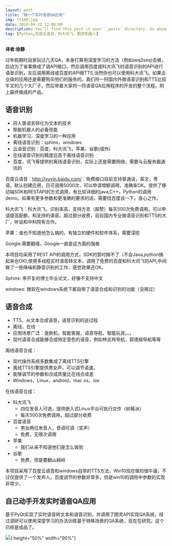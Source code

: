 ```yaml
---
layout: post
title: "搞一个实时语音QA应用"
img: lt100.jpg 
date: 2018-04-23 12:00:00 
description: You’ll find this post in your `_posts` directory. Go ahead and edit it and re-build the site to see your changes. # Add post description (optional)
tag: [Python,百度云语音，科大讯飞，图灵机器人]
---
```


**译者:徐静**

过年假期时自家玩过几天QA，本身打算用深度学习的方法（例如seq2seq)去做，后边为了省事换成了调API接口。然后调用百度或科大讯飞的语音识别的API进行语音识别，左后调用离线或百度的API做TTS,当然你也可以使用科大讯飞。如果企业级的应用还是需要购买他们的服务的。我们捋一捋国内外做语音识别和TTS比较牛叉的几个大厂子，然后带着大家捋一捋语音QA应用程序的开发的整个流程，附上最终做成的产品。


## 语音识别

+ 将人类语言转化为文本的技术
+ 智能机器人的必备技能
+ 机器学习，深度学习的一种应用
+ 离线语音识别：sphinx，windows
+ 云语音识别：百度，科大讯飞，苹果，谷歌(墙外)
+ 在线语音识别的精度远高于离线语音识别
+ 百度，讯飞等提供的离线语音识别，实际上还是需要网络，需要与云服务器通讯的


百度云语音：<http://yuyin.baidu.com/>：免费接口目前支持普通话，英文，粤语，默认创建应用，日可调用5000次，可以申请增额调用，准确率OK。提供了移动端SDK和RESTAPI的方式调用，有比较详细的java,C++，Python的调用demo。如果有更多参数和更准确的要求的话，需要找百度谈一下。良心之作。


科大讯飞：科大讯飞，识别率高，支持方言（超赞）每天500次免费调用，可以申请提高配额，和支持的语音。超过部分收费，目前国内专业做语音识别和TTS的大厂，听说和中科院有合作。

苹果：谁也不知道他怎么搞的，有独立的硬件和软件体系，需要深挖

Google:需要翻墙，Google一直是这方面的强者

本项目均采用了REST API的调用方式，SDK的暂时搞不了（不会Java,python搞起来也OK),使用多线程实时语音转文本，调用了免费的百度和科大讯飞的API,中间做了一些降噪和静音识别的工作，感觉效果还OK。

Sphinx: 李开复的博士毕业论文，好像不支持中文

windows: 微软在windows系统下都自带了语音合成和识别的功能（没用过）

## 语音合成

+ TTS，从文本合成语音，语音识别的逆过程
+ 离线，在线
+ 应用场景广泛：提款机，智能客服，语音导航，智能玩具。。。
+ 现代语音合成能够合成特定音色的语音，例如林志玲导航，郭德纲导航等等

离线语音合成：

+ 现代操作系统多数集成了离线TTS引擎
+ 离线TTS引擎提供男女声，可以调节语速。
+ 能够调节的参数和合成质量比在线合成差
+ Windows，Linux，android，mac os，ios

在线语音合成：

+ 科大讯飞
    - 四位发音人可选，提供嵌入式Linux平台可执行文件（树莓派）
    - 每天500次免费调用，超过部分收费
+ 百度语音
    - 男女两位发音人，音调可调（变声）
    - 免费，无限次调用
+ 苹果
    - 我们从来不知道他们是怎么做到
+ 谷歌
    - 免费，但是要翻山越岭

本项目采用了百度云语音和windows自带的TTS方法，Win10现在做的很牛逼，不过仅提供了一个发声人。百度调节的参数非常多，但是win10的调用中参数的实现非常少。

## 自己动手开发实时语音QA应用

基于PyQt实现了实时语音转文本和语音识别，并调用了图灵API实现QA系统，经过调研可以使用深度学习的办法训练基于特殊场景的QA系统，现在在研究。这个已经是成品了。

![]({{site.url}}/assets/bowen40/bowen_40.png){:height="50%" width="90%"}
